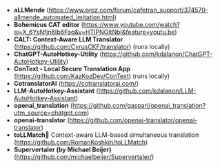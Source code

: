 - **aLLMende** (https://www.proz.com/forum/cafetran_support/374570-allmende_automated_imitation.html)
- **Bohemicus CAT editor** (https://www.youtube.com/watch?si=X_6YsNfjn6Ib6Faq&v=HTIPNOltNbI&feature=youtu.be)
- **CALT: Context-Aware LLM Translator** (https://github.com/CyrusCKF/translator) (runs locally)
- **ChatGPT-AutoHotkey-Utility** (https://github.com/kdalanon/ChatGPT-AutoHotkey-Utility)
- **ConText - Local Secure Translation App** (https://github.com/KazKozDev/ConText) (runs locally)
- **CotranslatorAI** (https://cotranslatorai.com/)
- **LLM-AutoHotkey-Assistant** (https://github.com/kdalanon/LLM-AutoHotkey-Assistant)
- **openai_translation** (https://github.com/gasparl/openai_translation?utm_source=chatgpt.com)
- **openai-translator** (https://github.com/openai-translator/openai-translator)
- **toLLMatch🔪** Context-aware LLM-based simultaneous translation (https://github.com/RomanKoshkin/toLLMatch)
- **Supervertaler (by Michael Beijer)** (https://github.com/michaelbeijer/Supervertaler/)
